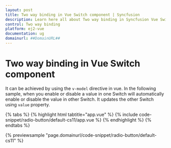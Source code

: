 ```yaml
---
layout: post
title: Two way binding in Vue Switch component | Syncfusion
description: Learn here all about Two way binding in Syncfusion Vue Switch component of Syncfusion Essential JS 2 and more.
control: Two way binding 
platform: ej2-vue
documentation: ug
domainurl: ##DomainURL##
---
```


# Two way binding in Vue Switch component

It can be achieved by using the `v-model` directive in vue. In the following sample, when you enable or disable a value in one Switch will automatically enable or disable the value in other Switch. It updates the other Switch using `value` property.

{% tabs %}
{% highlight html tabtitle="app.vue" %}
{% include code-snippet/radio-button/default-cs11/app.vue %}
{% endhighlight %}
{% endtabs %}
        
{% previewsample "page.domainurl/code-snippet/radio-button/default-cs11" %}